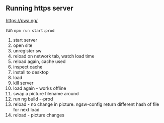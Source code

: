 ## Running https server

https://pwa.ng/

run `npm run start:prod`


1. start server
1. open site
1. unregister sw
1. reload on network tab, watch load time
1. reload again, cache used
1. inspect cache
1. install to desktop
1. load
1. kill server
1. load again - works offline
1. swap a picture filename around
1. run ng build --prod
1. reload - no change in picture. ngsw-config return different hash of file for next load
1. reload - picture changes

